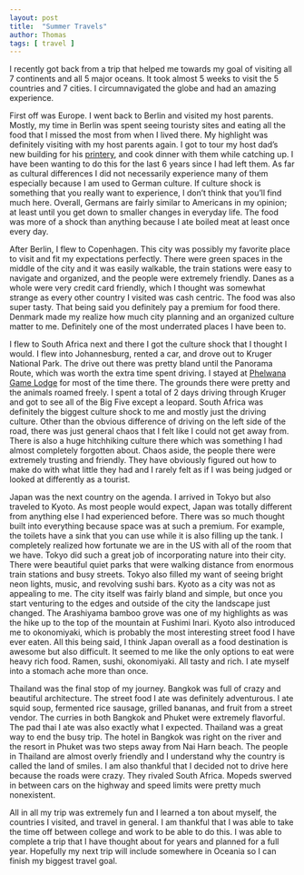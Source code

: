 ```yaml
---
layout: post
title:  "Summer Travels"
author: Thomas
tags: [ travel ]
---
```

I recently got back from a trip that helped me towards my goal of visiting all 7 continents and all 5 major oceans. It took almost 5 weeks to visit the 5 countries and 7 cities. I circumnavigated the globe and had an amazing experience.

First off was Europe. I went back to Berlin and visited my host parents. Mostly, my time in Berlin was spent seeing touristy sites and eating all the food that I missed the most from when I lived there. My highlight was definitely visiting with my host parents again. I got to tour my host dad’s new building for his [printery](https://druckerei-wittig.de/), and cook dinner with them while catching up. I have been wanting to do this for the last 6 years since I had left them. As far as cultural differences I did not necessarily experience many of them especially because I am used to German culture. If culture shock is something that you really want to experience, I don’t think that you’ll find much here. Overall, Germans are fairly similar to Americans in my opinion; at least until you get down to smaller changes in everyday life. The food was more of a shock than anything because I ate boiled meat at least once every day.

After Berlin, I flew to Copenhagen. This city was possibly my favorite place to visit and fit my expectations perfectly. There were green spaces in the middle of the city and it was easily walkable, the train stations were easy to navigate and organized, and the people were extremely friendly. Danes as a whole were very credit card friendly, which I thought was somewhat strange as every other country I visited was cash centric. The food was also super tasty. That being said you definitely pay a premium for food there. Denmark made my realize how much city planning and an organized culture matter to me. Definitely one of the most underrated places I have been to.

I flew to South Africa next and there I got the culture shock that I thought I would. I flew into Johannesburg, rented a car, and drove out to Kruger National Park. The drive out there was pretty bland until the Panorama Route, which was worth the extra time spent driving. I stayed at [Phelwana Game Lodge](http://phelwana.co.za/) for most of the time there. The grounds there were pretty and the animals roamed freely. I spent a total of 2 days driving through Kruger and got to see all of the Big Five except a leopard. South Africa was definitely the biggest culture shock to me and mostly just the driving culture. Other than the obvious difference of driving on the left side of the road, there was just general chaos that I felt like I could not get away from. There is also a huge hitchhiking culture there which was something I had almost completely forgotten about. Chaos aside, the people there were extremely trusting and friendly. They have obviously figured out how to make do with what little they had and I rarely felt as if I was being judged or looked at differently as a tourist.

Japan was the next country on the agenda. I arrived in Tokyo but also traveled to Kyoto. As most people would expect, Japan was totally different from anything else I had experienced before. There was so much thought built into everything because space was at such a premium. For example, the toilets have a sink that you can use while it is also filling up the tank. I completely realized how fortunate we are in the US with all of the room that we have. Tokyo did such a great job of incorporating nature into their city. There were beautiful quiet parks that were walking distance from enormous train stations and busy streets. Tokyo also filled my want of seeing bright neon lights, music, and revolving sushi bars. Kyoto as a city was not as appealing to me. The city itself was fairly bland and simple, but once you start venturing to the edges and outside of the city the landscape just changed. The Arashiyama bamboo grove was one of my highlights as was the hike up to the top of the mountain at Fushimi Inari. Kyoto also introduced me to okonomiyaki, which is probably the most interesting street food I have ever eaten. All this being said, I think Japan overall as a food destination is awesome but also difficult. It seemed to me like the only options to eat were heavy rich food. Ramen, sushi, okonomiyaki. All tasty and rich. I ate myself into a stomach ache more than once.

Thailand was the final stop of my journey. Bangkok was full of crazy and beautiful architecture. The street food I ate was definitely adventurous. I ate squid soup, fermented rice sausage, grilled bananas, and fruit from a street vendor. The curries in both Bangkok and Phuket were extremely flavorful. The pad thai I ate was also exactly what I expected. Thailand was a great way to end the busy trip. The hotel in Bangkok was right on the river and the resort in Phuket was two steps away from Nai Harn beach. The people in Thailand are almost overly friendly and I understand why the country is called the land of smiles. I am also thankful that I decided not to drive here because the roads were crazy. They rivaled South Africa. Mopeds swerved in between cars on the highway and speed limits were pretty much nonexistent.

All in all my trip was extremely fun and I learned a ton about myself, the countries I visited, and travel in general. I am thankful that I was able to take the time off between college and work to be able to do this. I was able to complete a trip that I have thought about for years and planned for a full year. Hopefully my next trip will include somewhere in Oceania so I can finish my biggest travel goal.
